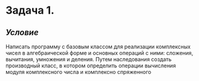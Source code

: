 # **Задача 1.**


## *Условие*

Написать программу с базовым классом для реализации комплексных чисел в алгебраической форме и основных операций с ними:
сложения, вычитания, умножения и деления. Путем наследования создать
производный класс, в котором определить операции вычисления модуля
комплексного числа и комплексно спряженного
